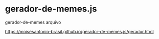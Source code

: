 # gerador-de-memes.js 
gerador-de-memes arquivo

https://moisesantonio-brasil.github.io/gerador-de-memes.js/gerador.html
